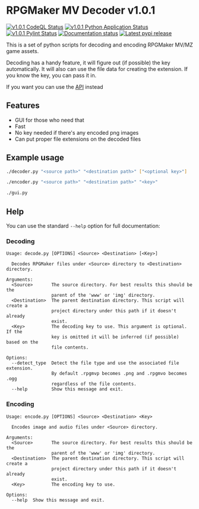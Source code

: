 # RPGMaker MV Decoder v1.0.1

[![v1.0.1 CodeQL Status](https://img.shields.io/github/workflow/status/kins-dev/rpgmaker_mv_decoder/CodeQL/v1.0.1?label=v1.0.1%20CodeQL&logo=GitHub)](https://github.com/kins-dev/rpgmaker_mv_decoder/actions/workflows/codeql-analysis.yml) [![v1.0.1 Python Application Status](https://img.shields.io/github/workflow/status/kins-dev/rpgmaker_mv_decoder/Python%20application/v1.0.1?label=v1.0.1%20Python%20application&logo=GitHub)](https://github.com/kins-dev/rpgmaker_mv_decoder/actions/workflows/python-app.yml) [![v1.0.1 Pylint Status](https://img.shields.io/github/workflow/status/kins-dev/rpgmaker_mv_decoder/Upload%20Python%20Package/v1.0.1?label=v1.0.1%20Upload%20Python%20Package&logo=GitHub)](https://github.com/kins-dev/rpgmaker_mv_decoder/actions/workflows/python-publish.yml) [![Documentation status](https://img.shields.io/readthedocs/rpgmaker_mv_decoder/v1.0.1?label=v1.0.1%20Documentation&logo=readthedocs)](https://rpgmaker-mv-decoder.readthedocs.io/en/vrpgmaker_mv_decoder/v1.0.1/)
[![Latest pypi release](https://img.shields.io/pypi/v/rpgmaker_mv_decoder?label=Latest%20pypi%20release&logo=pypi&color=blue)](https://pypi.python.org/pypi/rpgmaker_mv_decoder)

This is a set of python scripts for decoding and encoding RPGMaker MV/MZ game assets.

Decoding has a handy feature, it will figure out (if possible) the key automatically.
It will also can use the file data for creating the extension.
If you know the key, you can pass it in.

If you want you can use the [API](https://rpgmaker-mv-decoder.readthedocs.io) instead

## Features

- GUI for those who need that
- Fast
- No key needed if there's any encoded png images
- Can put proper file extensions on the decoded files

## Example usage

```bash
./decoder.py "<source path>" "<destination path>" ["<optional key>"]
```

```bash
./encoder.py "<source path>" "<destination path>" "<key>"
```

```bash
./gui.py
```

## Help

You can use the standard `--help` option for full documentation:

### Decoding

```plain
Usage: decode.py [OPTIONS] <Source> <Destination> [<Key>]

  Decodes RPGMaker files under <Source> directory to <Destination> directory.

Arguments:
  <Source>       The source directory. For best results this should be the
                 parent of the 'www' or 'img' directory.
  <Destination>  The parent destination directory. This script will create a
                 project directory under this path if it doesn't already
                 exist.
  <Key>          The decoding key to use. This argument is optional. If the
                 key is omitted it will be inferred (if possible) based on the
                 file contents.

Options:
  --detect_type  Detect the file type and use the associated file extension.
                 By default .rpgmvp becomes .png and .rpgmvo becomes .ogg
                 regardless of the file contents.
  --help         Show this message and exit.
```

### Encoding

```plain
Usage: encode.py [OPTIONS] <Source> <Destination> <Key>

  Encodes image and audio files under <Source> directory.

Arguments:
  <Source>       The source directory. For best results this should be the
                 parent of the 'www' or 'img' directory.
  <Destination>  The parent destination directory. This script will create a
                 project directory under this path if it doesn't already
                 exist.
  <Key>          The encoding key to use.

Options:
  --help  Show this message and exit.
```
